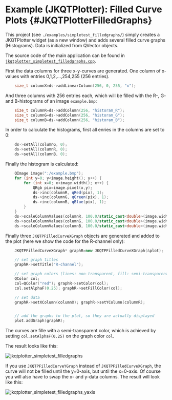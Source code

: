 # Example (JKQTPlotter): Filled Curve Plots {#JKQTPlotterFilledGraphs}
This project (see `./examples/simpletest_filledgraphs/`) simply creates a JKQTPlotter widget (as a new window) and adds several filled curve graphs (Histograms). Data is initialized from QVector<int> objects.

The source code of the main application can be found in  [`jkqtplotter_simpletest_filledgraphs.cpp`](https://github.com/jkriege2/JKQtPlotter/tree/master/examples/simpletest_filledgraphs/jkqtplotter_simpletest_filledgraphs.cpp). 

First the data columns for three x-y-curves are generated. One column of x-values with entries 0,1,2,...,254,255 (256 entries). 
```.cpp
    size_t columnX=ds->addLinearColumn(256, 0, 255, "x");
```

And three columns with 256 entries each, which will be filled with the R-, G- and B-histograms of an image `example.bmp`:
```.cpp
    size_t columnR=ds->addColumn(256, "historam_R");
    size_t columnG=ds->addColumn(256, "historam_G");
    size_t columnB=ds->addColumn(256, "historam_B");
```
	
In order to calculate the histograms, first all enries in the columns are set to 0:

```.cpp
    ds->setAll(columnG, 0);
    ds->setAll(columnR, 0);
    ds->setAll(columnB, 0);
```

Finally the histogram is calculated:

```.cpp
    QImage image(":/example.bmp");
    for (int y=0; y<image.height(); y++) {
        for (int x=0; x<image.width(); x++) {
            QRgb pix=image.pixel(x,y);
            ds->inc(columnR, qRed(pix), 1);
            ds->inc(columnG, qGreen(pix), 1);
            ds->inc(columnB, qBlue(pix), 1);
        }
    }
    ds->scaleColumnValues(columnR, 100.0/static_cast<double>(image.width()*image.height()));
    ds->scaleColumnValues(columnG, 100.0/static_cast<double>(image.width()*image.height()));
    ds->scaleColumnValues(columnB, 100.0/static_cast<double>(image.width()*image.height()));
```

Finally three `JKQTPFilledCurveXGraph` objects are generated and added to the plot (here we show the code for the R-channel only):

```.cpp
    JKQTPFilledCurveXGraph* graphR=new JKQTPFilledCurveXGraph(&plot);

    // set graph titles
    graphR->setTitle("R-channel");

    // set graph colors (lines: non-transparent, fill: semi-transparent
    QColor col;
    col=QColor("red"); graphR->setColor(col);
    col.setAlphaF(0.25); graphR->setFillColor(col);

    // set data
    graphR->setXColumn(columnX); graphR->setYColumn(columnR);


    // add the graphs to the plot, so they are actually displayed
    plot.addGraph(graphR);
```

The curves are fille with a semi-transparent color, which is achieved by setting `col.setAlphaF(0.25)` on the graph color `col`.

The result looks like this:

![jkqtplotter_simpletest_filledgraphs](https://raw.githubusercontent.com/jkriege2/JKQtPlotter/master/screenshots/jkqtplotter_simpletest_filledgraphs.png)

If you use `JKQTPFilledCurveYGraph` instead of `JKQTPFilledCurveXGraph`, the curve will not be filled until the y=0-axis, but until the x=0-axis. Of course you will also have to swap the x- and y-data columns. The result will look like this:

![jkqtplotter_simpletest_filledgraphs_yaxis](https://raw.githubusercontent.com/jkriege2/JKQtPlotter/master/screenshots/jkqtplotter_simpletest_filledgraphs_yaxis.png)




